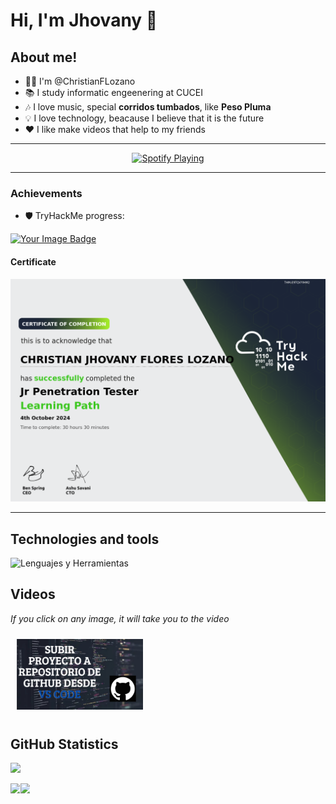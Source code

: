 # Hi, I'm Jhovany 👋

## About me!  
- 👨‍💻 I'm @ChristianFLozano  
- 📚 I study informatic engeenering at CUCEI  
- 🎶 I love music, special **corridos tumbados**, like **Peso Pluma**  
- 💡 I love technology, beacause I believe that it is the future  
-  ❤ I like make videos that help to my friends


----

<div align="center">
  <a href="https://spotify-github-profile.kittinanx.com/api/view?uid=31r573ukk5uugd5q66b2bnkqmxai&redirect=true">
    <img src="https://spotify-github-profile.kittinanx.com/api/view?uid=31r573ukk5uugd5q66b2bnkqmxai&cover_image=true&theme=default&show_offline=false&background_color=121212&interchange=false" alt="Spotify Playing"/>
  </a>
</div>

----

### Achievements  
- 🛡️ TryHackMe progress:  
<a href="https://tryhackme.com/r/p/christian.flores" target="_blank">
  <img src="https://tryhackme-badges.s3.amazonaws.com/christian.flores.png" alt="Your Image Badge" width=400 />
</a>

#### Certificate
<a href="https://tryhackme-certificates.s3-eu-west-1.amazonaws.com/THM-E9TQVYIHM2.png" target="_blank">
    <img  src="./images/THM-E9TQVYIHM2.png" width=700 />
</a>

---


## Technologies and tools  
![Lenguajes y Herramientas](https://skillicons.dev/icons?i=c,cpp,python,html,css,js,java,nodejs,react,postgresql,git,github,linux)


## Videos
*If you click on any image, it will take you to the video*
<div style="display: flex; flex-wrap:wrap;  justify-content: space-around;">
<a href="https://youtu.be/yJIszNXLZRk?si=Qb5J9ZcNJD7rh4Ip" target="_blank">
<img src="./images/Portada.png" alt="SubirRepositorio" style="max-width: 40%; height: auto; margin: 10px;"/>
</a>
</div>

## GitHub Statistics  

![](https://komarev.com/ghpvc/?username=ChristianFLozano&style=for-the-badge)


<div style="display:flex">
<picture>
    <source media="(prefers-color-scheme: dark)" srcset="https://streak-stats.demolab.com?user=ChristianFLozano&theme=dark" />
    <img src="https://streak-stats.demolab.com?user=ChristianFLozano&theme=default"
    style="max-width: 95%; height: auto;"
     />
</picture>

<picture>
  <source
    srcset="https://github-readme-stats.vercel.app/api?username=ChristianFLozano&show_icons=true&theme=dark"
    media="(prefers-color-scheme: dark)"
  />
  <source
    srcset="https://github-readme-stats.vercel.app/api?username=ChristianFLozano&show_icons=true"
    media="(prefers-color-scheme: light), (prefers-color-scheme: no-preference)"
  />
  <img src="https://github-readme-stats.vercel.app/api?username=ChristianFLozano&show_icons=true"  style="max-width: 95%; height: auto;"/>
</picture>
</div>






<!---
ChristianFLozano/ChristianFLozano is a ✨ special ✨ repository because its `README.md` (this file) appears on your GitHub profile.
You can click the Preview link to take a look at your changes.
--->
